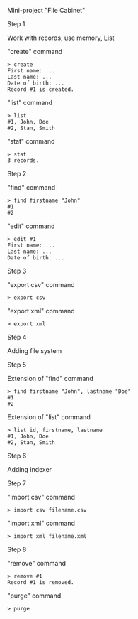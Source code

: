 Mini-project "File Cabinet"

Step 1

Work with records, use memory, List

"create" command
```
> create
First name: ...
Last name: ...
Date of birth: ...
Record #1 is created.
```
"list" command
```
> list
#1, John, Doe
#2, Stan, Smith
```
"stat" command
```
> stat
3 records.
```
Step 2

"find" command
```
> find firstname "John"
#1
#2
```
"edit" command
```
> edit #1
First name: ...
Last name: ...
Date of birth: ...
```
Step 3

"export csv" command
```
> export csv
```
"export xml" command
```
> export xml
```
Step 4

Adding file system

Step 5

Extension of "find" command
```
> find firstname "John", lastname "Doe"
#1
#2
```
Extension of "list" command
```
> list id, firstname, lastname
#1, John, Doe
#2, Stan, Smith
```
Step 6

Adding indexer

Step 7

"import csv" command
```
> import csv filename.csv
```
"import xml" command
```
> import xml filename.xml
```

Step 8

"remove" command
```
> remove #1
Record #1 is removed.
```

"purge" command
```
> purge
```
